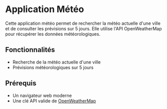 # Application Météo

Cette application météo permet de rechercher la météo actuelle d'une ville et de consulter les prévisions sur 5 jours. Elle utilise l'API OpenWeatherMap pour récupérer les données météorologiques.

## Fonctionnalités

- Recherche de la météo actuelle d'une ville
- Prévisions météorologiques sur 5 jours

## Prérequis

- Un navigateur web moderne
- Une clé API valide de [OpenWeatherMap](https://openweathermap.org/api)
